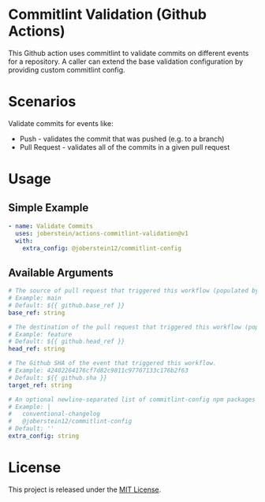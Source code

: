 # Commitlint Validation (Github Actions)

This Github action uses commitlint to validate commits on different events for a repository. A caller can extend the base validation configuration by providing custom commitlint config.

# Scenarios

Validate commits for events like:

 - Push - validates the commit that was pushed (e.g. to a branch)
 - Pull Request - validates all of the commits in a given pull request

# Usage

## Simple Example

```yaml
- name: Validate Commits
  uses: joberstein/actions-commitlint-validation@v1
  with:
    extra_config: @joberstein12/commitlint-config
```

## Available Arguments

```yaml
# The source of pull request that triggered this workflow (populated by default for pull requests).
# Example: main
# Default: ${{ github.base_ref }}
base_ref: string

# The destination of the pull request that triggered this workflow (populated by default for pull requests).
# Example: feature
# Default: ${{ github.head_ref }}
head_ref: string

# The Github SHA of the event that triggered this workflow.
# Example: 42402264176cf7d82c9811c97707133c176b2f63
# Default: ${{ github.sha }}
target_ref: string

# An optional newline-separated list of commitlint-config npm packages to install.
# Example: |
#   conventional-changelog
#   @joberstein12/commitlint-config
# Default: ''
extra_config: string
```

# License

This project is released under the [MIT License](LICENSE).